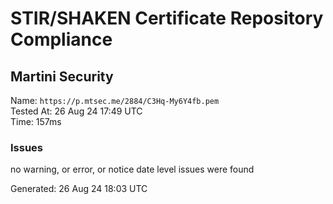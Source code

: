 # STIR/SHAKEN Certificate Repository Compliance

## Martini Security

Name: `https://p.mtsec.me/2884/C3Hq-My6Y4fb.pem`\
Tested At: 26 Aug 24 17:49 UTC\
Time: 157ms

### Issues

no warning, or error, or notice date level issues were found

Generated: 26 Aug 24 18:03 UTC
